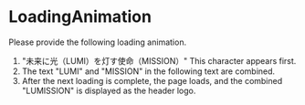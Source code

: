 # LoadingAnimation
Please provide the following loading animation.
1. "未来に光（LUMI）を灯す使命（MISSION）"
This character appears first.
2. The text "LUMI" and "MISSION" in the following text are combined.
3. After the next loading is complete, the page loads, and the combined "LUMISSION" is displayed as the header logo.
